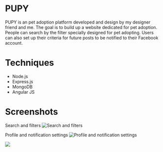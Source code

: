 # PUPY

PUPY is an pet adoption platform developed and design by my designer friend and me. The goal is to build up a website dedicated for pet adoption. People can search by the filter specially designed for pet adopting. Users can also set up their criteria for future posts to be notified to their Facebook account.

# Techniques

-	Node.js
-	Express.js
-	MongoDB
-	Angular JS

# Screenshots

Search and filters
![Search and filters](/images/image22.png)

Profile and notification settings
![Profile and notification settings](/images/image23.png)

![](/images/image24.png)